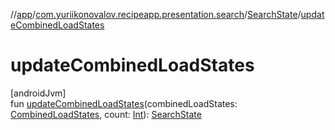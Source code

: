 //[app](../../../index.md)/[com.yuriikonovalov.recipeapp.presentation.search](../index.md)/[SearchState](index.md)/[updateCombinedLoadStates](update-combined-load-states.md)

# updateCombinedLoadStates

[androidJvm]\
fun [updateCombinedLoadStates](update-combined-load-states.md)(combinedLoadStates: [CombinedLoadStates](https://developer.android.com/reference/kotlin/androidx/paging/CombinedLoadStates.html), count: [Int](https://kotlinlang.org/api/latest/jvm/stdlib/kotlin/-int/index.html)): [SearchState](index.md)
